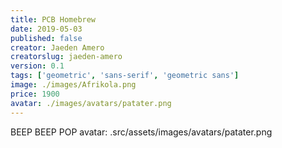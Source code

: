 ```yaml
---
title: PCB Homebrew
date: 2019-05-03
published: false
creator: Jaeden Amero
creatorslug: jaeden-amero
version: 0.1
tags: ['geometric', 'sans-serif', 'geometric sans']
image: ./images/Afrikola.png
price: 1900
avatar: ./images/avatars/patater.png
---
```


BEEP BEEP POP
avatar: .src/assets/images/avatars/patater.png
